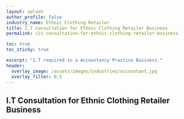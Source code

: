 ```yaml
---
layout: splash 
author_profile: false 
industry_name: Ethnic Clothing Retailer
title: I.T Consultation for Ethnic Clothing Retailer Business
permalink: /it-consultation-for-ethnic-clothing-retailer-business

toc: true
toc_sticky: true

excerpt: "I.T required in a Accountancy Practice Business."
header:
  overlay_image: /assets/images/industries/accountant.jpg
  overlay_filter: 0.5 
---
```


## I.T Consultation for Ethnic Clothing Retailer Business